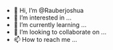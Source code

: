 - 👋 Hi, I’m @Rauberjoshua
- 👀 I’m interested in ...
- 🌱 I’m currently learning ...
- 💞️ I’m looking to collaborate on ...
- 📫 How to reach me ...

<!---
Rauberjoshua/Rauberjoshua is a ✨ special ✨ repository because its `README.md` (this file) appears on your GitHub profile.
You can click the Preview link to take a look at your changes.
--->

